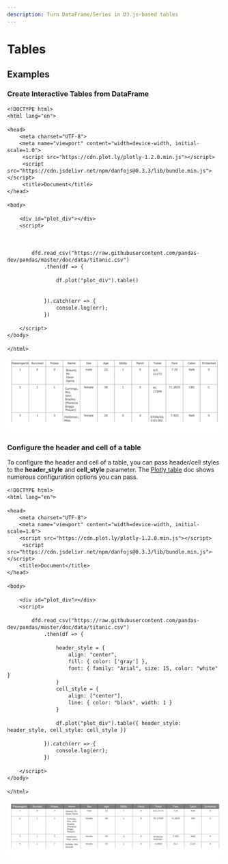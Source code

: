 ```yaml
---
description: Turn DataFrame/Series in D3.js-based tables
---
```


# Tables

## Examples

### Create Interactive Tables from DataFrame

```markup
<!DOCTYPE html>
<html lang="en">

<head>
    <meta charset="UTF-8">
    <meta name="viewport" content="width=device-width, initial-scale=1.0">
     <script src="https://cdn.plot.ly/plotly-1.2.0.min.js"></script> 
     <script src="https://cdn.jsdelivr.net/npm/danfojs@0.3.3/lib/bundle.min.js"></script>
     <title>Document</title>
</head>

<body>

    <div id="plot_div"></div>
    <script>

        

        dfd.read_csv("https://raw.githubusercontent.com/pandas-dev/pandas/master/doc/data/titanic.csv")
            .then(df => {
            
                df.plot("plot_div").table()
              
              
            }).catch(err => {
                console.log(err);
            })

    </script>
</body>

</html>
```

![](<../../.gitbook/assets/Screen Shot 2020-08-11 at 12.34.08 AM.png>)

### Configure the header and cell of a table

To configure the header and cell of a table, you can pass header/cell styles to the **header\_style** and **cell\_style** parameter. The [Plotly table](https://plotly.com/javascript/table/) doc shows numerous configuration options you can pass.

```markup
<!DOCTYPE html>
<html lang="en">

<head>
    <meta charset="UTF-8">
    <meta name="viewport" content="width=device-width, initial-scale=1.0">
    <script src="https://cdn.plot.ly/plotly-1.2.0.min.js"></script> 
     <script src="https://cdn.jsdelivr.net/npm/danfojs@0.3.3/lib/bundle.min.js"></script>
    <title>Document</title>
</head>

<body>

    <div id="plot_div"></div>
    <script>

        dfd.read_csv("https://raw.githubusercontent.com/pandas-dev/pandas/master/doc/data/titanic.csv")
            .then(df => {

                header_style = {
                    align: "center",
                    fill: { color: ['gray'] },
                    font: { family: "Arial", size: 15, color: "white" }
                }
                cell_style = {
                    align: ["center"],
                    line: { color: "black", width: 1 }
                }

                df.plot("plot_div").table({ header_style: header_style, cell_style: cell_style })

            }).catch(err => {
                console.log(err);
            })

    </script>
</body>

</html>

```

![](<../../.gitbook/assets/Screen Shot 2020-08-11 at 12.38.30 AM.png>)

